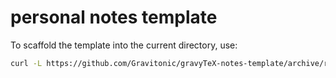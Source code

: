 # personal notes template

To scaffold the template into the current directory, use:

```sh
curl -L https://github.com/Gravitonic/gravyTeX-notes-template/archive/refs/heads/main.zip | tar -xv --strip-components=1
```
